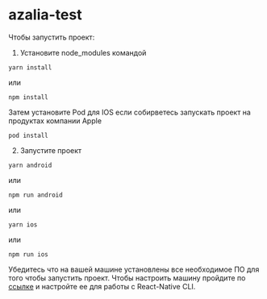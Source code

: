 # azalia-test
 
Чтобы запустить проект:
1) Установите node_modules командой
```
yarn install
```
или  

```
npm install
```

Затем установите Pod для IOS если собирветесь запускать проект на продуктах компании Apple
```
pod install
```

2) Запустите проект
```
yarn android
```
или 
```
npm run android
```
или
```
yarn ios
```
или  
```
npm run ios
```
Убедитесь что на вашей машине установлены все необходимое ПО для того чтобы запустить проект. Чтобы настроить машину пройдите по [ссылке](https://reactnative.dev/docs/environment-setup) и настройте ee для работы с React-Native CLI.
